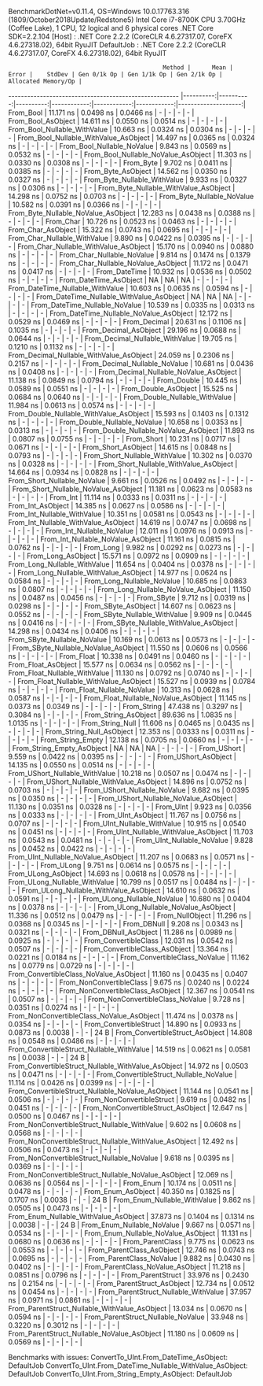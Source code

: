 
BenchmarkDotNet=v0.11.4, OS=Windows 10.0.17763.316 (1809/October2018Update/Redstone5)
Intel Core i7-8700K CPU 3.70GHz (Coffee Lake), 1 CPU, 12 logical and 6 physical cores
.NET Core SDK=2.2.104
  [Host]     : .NET Core 2.2.2 (CoreCLR 4.6.27317.07, CoreFX 4.6.27318.02), 64bit RyuJIT
  DefaultJob : .NET Core 2.2.2 (CoreCLR 4.6.27317.07, CoreFX 4.6.27318.02), 64bit RyuJIT


                                                Method |      Mean |     Error |    StdDev | Gen 0/1k Op | Gen 1/1k Op | Gen 2/1k Op | Allocated Memory/Op |
------------------------------------------------------ |----------:|----------:|----------:|------------:|------------:|------------:|--------------------:|
                                             From_Bool | 11.171 ns | 0.0498 ns | 0.0466 ns |           - |           - |           - |                   - |
                                    From_Bool_AsObject | 14.611 ns | 0.0550 ns | 0.0514 ns |           - |           - |           - |                   - |
                          From_Bool_Nullable_WithValue | 10.663 ns | 0.0324 ns | 0.0304 ns |           - |           - |           - |                   - |
                 From_Bool_Nullable_WithValue_AsObject | 14.497 ns | 0.0365 ns | 0.0324 ns |           - |           - |           - |                   - |
                            From_Bool_Nullable_NoValue |  9.843 ns | 0.0569 ns | 0.0532 ns |           - |           - |           - |                   - |
                   From_Bool_Nullable_NoValue_AsObject | 11.303 ns | 0.0330 ns | 0.0308 ns |           - |           - |           - |                   - |
                                             From_Byte |  9.702 ns | 0.0411 ns | 0.0385 ns |           - |           - |           - |                   - |
                                    From_Byte_AsObject | 14.562 ns | 0.0350 ns | 0.0327 ns |           - |           - |           - |                   - |
                          From_Byte_Nullable_WithValue |  9.933 ns | 0.0327 ns | 0.0306 ns |           - |           - |           - |                   - |
                 From_Byte_Nullable_WithValue_AsObject | 14.298 ns | 0.0752 ns | 0.0703 ns |           - |           - |           - |                   - |
                            From_Byte_Nullable_NoValue | 10.582 ns | 0.0391 ns | 0.0366 ns |           - |           - |           - |                   - |
                   From_Byte_Nullable_NoValue_AsObject | 12.283 ns | 0.0438 ns | 0.0388 ns |           - |           - |           - |                   - |
                                             From_Char | 10.726 ns | 0.0523 ns | 0.0463 ns |           - |           - |           - |                   - |
                                    From_Char_AsObject | 15.322 ns | 0.0743 ns | 0.0695 ns |           - |           - |           - |                   - |
                          From_Char_Nullable_WithValue |  9.890 ns | 0.0422 ns | 0.0395 ns |           - |           - |           - |                   - |
                 From_Char_Nullable_WithValue_AsObject | 15.170 ns | 0.0940 ns | 0.0880 ns |           - |           - |           - |                   - |
                            From_Char_Nullable_NoValue |  9.814 ns | 0.1474 ns | 0.1379 ns |           - |           - |           - |                   - |
                   From_Char_Nullable_NoValue_AsObject | 11.172 ns | 0.0471 ns | 0.0417 ns |           - |           - |           - |                   - |
                                         From_DateTime | 10.932 ns | 0.0536 ns | 0.0502 ns |           - |           - |           - |                   - |
                                From_DateTime_AsObject |        NA |        NA |        NA |           - |           - |           - |                   - |
                      From_DateTime_Nullable_WithValue | 10.603 ns | 0.0635 ns | 0.0594 ns |           - |           - |           - |                   - |
             From_DateTime_Nullable_WithValue_AsObject |        NA |        NA |        NA |           - |           - |           - |                   - |
                        From_DateTime_Nullable_NoValue | 10.539 ns | 0.0335 ns | 0.0313 ns |           - |           - |           - |                   - |
               From_DateTime_Nullable_NoValue_AsObject | 12.172 ns | 0.0529 ns | 0.0469 ns |           - |           - |           - |                   - |
                                          From_Decimal | 20.631 ns | 0.1106 ns | 0.1035 ns |           - |           - |           - |                   - |
                                 From_Decimal_AsObject | 29.196 ns | 0.0688 ns | 0.0644 ns |           - |           - |           - |                   - |
                       From_Decimal_Nullable_WithValue | 19.705 ns | 0.1210 ns | 0.1132 ns |           - |           - |           - |                   - |
              From_Decimal_Nullable_WithValue_AsObject | 24.059 ns | 0.2306 ns | 0.2157 ns |           - |           - |           - |                   - |
                         From_Decimal_Nullable_NoValue | 10.681 ns | 0.0436 ns | 0.0408 ns |           - |           - |           - |                   - |
                From_Decimal_Nullable_NoValue_AsObject | 11.138 ns | 0.0849 ns | 0.0794 ns |           - |           - |           - |                   - |
                                           From_Double | 10.445 ns | 0.0589 ns | 0.0551 ns |           - |           - |           - |                   - |
                                  From_Double_AsObject | 15.525 ns | 0.0684 ns | 0.0640 ns |           - |           - |           - |                   - |
                        From_Double_Nullable_WithValue | 11.984 ns | 0.0613 ns | 0.0574 ns |           - |           - |           - |                   - |
               From_Double_Nullable_WithValue_AsObject | 15.593 ns | 0.1403 ns | 0.1312 ns |           - |           - |           - |                   - |
                          From_Double_Nullable_NoValue | 10.658 ns | 0.0353 ns | 0.0313 ns |           - |           - |           - |                   - |
                 From_Double_Nullable_NoValue_AsObject | 11.893 ns | 0.0807 ns | 0.0755 ns |           - |           - |           - |                   - |
                                            From_Short | 10.231 ns | 0.0717 ns | 0.0671 ns |           - |           - |           - |                   - |
                                   From_Short_AsObject | 14.615 ns | 0.0848 ns | 0.0793 ns |           - |           - |           - |                   - |
                         From_Short_Nullable_WithValue | 10.302 ns | 0.0370 ns | 0.0328 ns |           - |           - |           - |                   - |
                From_Short_Nullable_WithValue_AsObject | 14.664 ns | 0.0934 ns | 0.0828 ns |           - |           - |           - |                   - |
                           From_Short_Nullable_NoValue |  9.661 ns | 0.0526 ns | 0.0492 ns |           - |           - |           - |                   - |
                  From_Short_Nullable_NoValue_AsObject | 11.181 ns | 0.0623 ns | 0.0583 ns |           - |           - |           - |                   - |
                                              From_Int | 11.114 ns | 0.0333 ns | 0.0311 ns |           - |           - |           - |                   - |
                                     From_Int_AsObject | 14.385 ns | 0.0627 ns | 0.0586 ns |           - |           - |           - |                   - |
                           From_Int_Nullable_WithValue | 10.351 ns | 0.0581 ns | 0.0543 ns |           - |           - |           - |                   - |
                  From_Int_Nullable_WithValue_AsObject | 14.619 ns | 0.0747 ns | 0.0698 ns |           - |           - |           - |                   - |
                             From_Int_Nullable_NoValue | 12.011 ns | 0.0976 ns | 0.0913 ns |           - |           - |           - |                   - |
                    From_Int_Nullable_NoValue_AsObject | 11.161 ns | 0.0815 ns | 0.0762 ns |           - |           - |           - |                   - |
                                             From_Long |  9.982 ns | 0.0292 ns | 0.0273 ns |           - |           - |           - |                   - |
                                    From_Long_AsObject | 15.571 ns | 0.0972 ns | 0.0909 ns |           - |           - |           - |                   - |
                          From_Long_Nullable_WithValue | 11.654 ns | 0.0404 ns | 0.0378 ns |           - |           - |           - |                   - |
                 From_Long_Nullable_WithValue_AsObject | 14.977 ns | 0.0624 ns | 0.0584 ns |           - |           - |           - |                   - |
                            From_Long_Nullable_NoValue | 10.685 ns | 0.0863 ns | 0.0807 ns |           - |           - |           - |                   - |
                   From_Long_Nullable_NoValue_AsObject | 11.150 ns | 0.0487 ns | 0.0456 ns |           - |           - |           - |                   - |
                                            From_SByte |  9.712 ns | 0.0319 ns | 0.0298 ns |           - |           - |           - |                   - |
                                   From_SByte_AsObject | 14.607 ns | 0.0623 ns | 0.0552 ns |           - |           - |           - |                   - |
                         From_SByte_Nullable_WithValue |  9.909 ns | 0.0445 ns | 0.0416 ns |           - |           - |           - |                   - |
                From_SByte_Nullable_WithValue_AsObject | 14.298 ns | 0.0434 ns | 0.0406 ns |           - |           - |           - |                   - |
                           From_SByte_Nullable_NoValue | 10.169 ns | 0.0613 ns | 0.0573 ns |           - |           - |           - |                   - |
                  From_SByte_Nullable_NoValue_AsObject | 11.550 ns | 0.0606 ns | 0.0566 ns |           - |           - |           - |                   - |
                                            From_Float | 10.338 ns | 0.0491 ns | 0.0460 ns |           - |           - |           - |                   - |
                                   From_Float_AsObject | 15.577 ns | 0.0634 ns | 0.0562 ns |           - |           - |           - |                   - |
                         From_Float_Nullable_WithValue | 11.130 ns | 0.0792 ns | 0.0740 ns |           - |           - |           - |                   - |
                From_Float_Nullable_WithValue_AsObject | 15.527 ns | 0.0939 ns | 0.0784 ns |           - |           - |           - |                   - |
                           From_Float_Nullable_NoValue | 10.313 ns | 0.0628 ns | 0.0587 ns |           - |           - |           - |                   - |
                  From_Float_Nullable_NoValue_AsObject | 11.145 ns | 0.0373 ns | 0.0349 ns |           - |           - |           - |                   - |
                                           From_String | 47.438 ns | 0.3297 ns | 0.3084 ns |           - |           - |           - |                   - |
                                  From_String_AsObject | 89.636 ns | 1.0835 ns | 1.0135 ns |           - |           - |           - |                   - |
                                      From_String_Null | 11.606 ns | 0.0465 ns | 0.0435 ns |           - |           - |           - |                   - |
                             From_String_Null_AsObject | 12.353 ns | 0.0333 ns | 0.0311 ns |           - |           - |           - |                   - |
                                     From_String_Empty | 12.138 ns | 0.0705 ns | 0.0660 ns |           - |           - |           - |                   - |
                            From_String_Empty_AsObject |        NA |        NA |        NA |           - |           - |           - |                   - |
                                           From_UShort |  9.559 ns | 0.0422 ns | 0.0395 ns |           - |           - |           - |                   - |
                                  From_UShort_AsObject | 14.135 ns | 0.0550 ns | 0.0514 ns |           - |           - |           - |                   - |
                        From_UShort_Nullable_WithValue | 10.218 ns | 0.0507 ns | 0.0474 ns |           - |           - |           - |                   - |
               From_UShort_Nullable_WithValue_AsObject | 14.896 ns | 0.0752 ns | 0.0703 ns |           - |           - |           - |                   - |
                          From_UShort_Nullable_NoValue |  9.682 ns | 0.0395 ns | 0.0350 ns |           - |           - |           - |                   - |
                 From_UShort_Nullable_NoValue_AsObject | 11.130 ns | 0.0351 ns | 0.0328 ns |           - |           - |           - |                   - |
                                             From_UInt |  9.923 ns | 0.0356 ns | 0.0333 ns |           - |           - |           - |                   - |
                                    From_UInt_AsObject | 11.767 ns | 0.0756 ns | 0.0707 ns |           - |           - |           - |                   - |
                          From_UInt_Nullable_WithValue | 10.915 ns | 0.0540 ns | 0.0451 ns |           - |           - |           - |                   - |
                 From_UInt_Nullable_WithValue_AsObject | 11.703 ns | 0.0543 ns | 0.0481 ns |           - |           - |           - |                   - |
                            From_UInt_Nullable_NoValue |  9.828 ns | 0.0452 ns | 0.0422 ns |           - |           - |           - |                   - |
                   From_UInt_Nullable_NoValue_AsObject | 11.207 ns | 0.0683 ns | 0.0571 ns |           - |           - |           - |                   - |
                                            From_ULong |  9.751 ns | 0.0614 ns | 0.0575 ns |           - |           - |           - |                   - |
                                   From_ULong_AsObject | 14.693 ns | 0.0618 ns | 0.0578 ns |           - |           - |           - |                   - |
                         From_ULong_Nullable_WithValue | 10.799 ns | 0.0517 ns | 0.0484 ns |           - |           - |           - |                   - |
                From_ULong_Nullable_WithValue_AsObject | 14.610 ns | 0.0632 ns | 0.0591 ns |           - |           - |           - |                   - |
                           From_ULong_Nullable_NoValue | 10.680 ns | 0.0404 ns | 0.0378 ns |           - |           - |           - |                   - |
                  From_ULong_Nullable_NoValue_AsObject | 11.336 ns | 0.0512 ns | 0.0479 ns |           - |           - |           - |                   - |
                                       From_NullObject | 11.296 ns | 0.0368 ns | 0.0345 ns |           - |           - |           - |                   - |
                                           From_DBNull |  9.208 ns | 0.0343 ns | 0.0321 ns |           - |           - |           - |                   - |
                                  From_DBNull_AsObject | 11.286 ns | 0.0989 ns | 0.0925 ns |           - |           - |           - |                   - |
                                 From_ConvertibleClass | 12.031 ns | 0.0542 ns | 0.0507 ns |           - |           - |           - |                   - |
                        From_ConvertibleClass_AsObject | 13.364 ns | 0.0221 ns | 0.0184 ns |           - |           - |           - |                   - |
                         From_ConvertibleClass_NoValue | 11.162 ns | 0.0779 ns | 0.0729 ns |           - |           - |           - |                   - |
                From_ConvertibleClass_NoValue_AsObject | 11.160 ns | 0.0435 ns | 0.0407 ns |           - |           - |           - |                   - |
                              From_NonConvertibleClass |  9.675 ns | 0.0240 ns | 0.0224 ns |           - |           - |           - |                   - |
                     From_NonConvertibleClass_AsObject | 12.367 ns | 0.0541 ns | 0.0507 ns |           - |           - |           - |                   - |
                      From_NonConvertibleClass_NoValue |  9.728 ns | 0.0351 ns | 0.0274 ns |           - |           - |           - |                   - |
             From_NonConvertibleClass_NoValue_AsObject | 11.474 ns | 0.0378 ns | 0.0354 ns |           - |           - |           - |                   - |
                                From_ConvertibleStruct | 14.890 ns | 0.0933 ns | 0.0873 ns |      0.0038 |           - |           - |                24 B |
                       From_ConvertibleStruct_AsObject | 14.808 ns | 0.0548 ns | 0.0486 ns |           - |           - |           - |                   - |
             From_ConvertibleStruct_Nullable_WithValue | 14.519 ns | 0.0621 ns | 0.0581 ns |      0.0038 |           - |           - |                24 B |
    From_ConvertibleStruct_Nullable_WithValue_AsObject | 14.972 ns | 0.0503 ns | 0.0471 ns |           - |           - |           - |                   - |
               From_ConvertibleStruct_Nullable_NoValue | 11.114 ns | 0.0426 ns | 0.0399 ns |           - |           - |           - |                   - |
      From_ConvertibleStruct_Nullable_NoValue_AsObject | 11.144 ns | 0.0541 ns | 0.0506 ns |           - |           - |           - |                   - |
                             From_NonConvertibleStruct |  9.619 ns | 0.0482 ns | 0.0451 ns |           - |           - |           - |                   - |
                    From_NonConvertibleStruct_AsObject | 12.647 ns | 0.0500 ns | 0.0467 ns |           - |           - |           - |                   - |
          From_NonConvertibleStruct_Nullable_WithValue |  9.602 ns | 0.0608 ns | 0.0568 ns |           - |           - |           - |                   - |
 From_NonConvertibleStruct_Nullable_WithValue_AsObject | 12.492 ns | 0.0506 ns | 0.0473 ns |           - |           - |           - |                   - |
            From_NonConvertibleStruct_Nullable_NoValue |  9.618 ns | 0.0395 ns | 0.0369 ns |           - |           - |           - |                   - |
   From_NonConvertibleStruct_Nullable_NoValue_AsObject | 12.069 ns | 0.0636 ns | 0.0564 ns |           - |           - |           - |                   - |
                                             From_Enum | 10.174 ns | 0.0511 ns | 0.0478 ns |           - |           - |           - |                   - |
                                    From_Enum_AsObject | 40.350 ns | 0.1825 ns | 0.1707 ns |      0.0038 |           - |           - |                24 B |
                          From_Enum_Nullable_WithValue |  9.862 ns | 0.0505 ns | 0.0473 ns |           - |           - |           - |                   - |
                 From_Enum_Nullable_WithValue_AsObject | 37.873 ns | 0.1404 ns | 0.1314 ns |      0.0038 |           - |           - |                24 B |
                            From_Enum_Nullable_NoValue |  9.667 ns | 0.0571 ns | 0.0534 ns |           - |           - |           - |                   - |
                   From_Enum_Nullable_NoValue_AsObject | 11.131 ns | 0.0680 ns | 0.0636 ns |           - |           - |           - |                   - |
                                      From_ParentClass |  9.775 ns | 0.0623 ns | 0.0553 ns |           - |           - |           - |                   - |
                             From_ParentClass_AsObject | 12.746 ns | 0.0743 ns | 0.0695 ns |           - |           - |           - |                   - |
                              From_ParentClass_NoValue |  9.882 ns | 0.0430 ns | 0.0402 ns |           - |           - |           - |                   - |
                     From_ParentClass_NoValue_AsObject | 11.218 ns | 0.0851 ns | 0.0796 ns |           - |           - |           - |                   - |
                                     From_ParentStruct | 33.976 ns | 0.2430 ns | 0.2154 ns |           - |           - |           - |                   - |
                            From_ParentStruct_AsObject | 12.734 ns | 0.0512 ns | 0.0454 ns |           - |           - |           - |                   - |
                  From_ParentStruct_Nullable_WithValue | 37.957 ns | 0.0971 ns | 0.0861 ns |           - |           - |           - |                   - |
         From_ParentStruct_Nullable_WithValue_AsObject | 13.034 ns | 0.0670 ns | 0.0594 ns |           - |           - |           - |                   - |
                    From_ParentStruct_Nullable_NoValue | 33.948 ns | 0.3220 ns | 0.3012 ns |           - |           - |           - |                   - |
           From_ParentStruct_Nullable_NoValue_AsObject | 11.180 ns | 0.0609 ns | 0.0569 ns |           - |           - |           - |                   - |

Benchmarks with issues:
  ConvertTo_UInt.From_DateTime_AsObject: DefaultJob
  ConvertTo_UInt.From_DateTime_Nullable_WithValue_AsObject: DefaultJob
  ConvertTo_UInt.From_String_Empty_AsObject: DefaultJob
